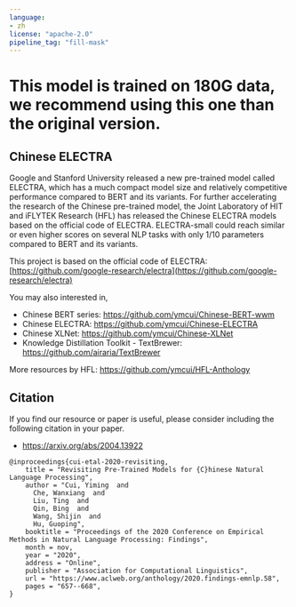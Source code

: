 ```yaml
---
language: 
- zh
license: "apache-2.0"
pipeline_tag: "fill-mask"
---
```


# This model is trained on 180G data, we recommend using this one than the original version.

## Chinese ELECTRA
Google and Stanford University released a new pre-trained model called ELECTRA, which has a much compact model size and relatively competitive performance compared to BERT and its variants.
For further accelerating the research of the Chinese pre-trained model, the Joint Laboratory of HIT and iFLYTEK Research (HFL) has released the Chinese ELECTRA models based on the official code of ELECTRA.
ELECTRA-small could reach similar or even higher scores on several NLP tasks with only 1/10 parameters compared to BERT and its variants.

This project is based on the official code of ELECTRA: [https://github.com/google-research/electra](https://github.com/google-research/electra)

You may also interested in,
- Chinese BERT series: https://github.com/ymcui/Chinese-BERT-wwm
- Chinese ELECTRA: https://github.com/ymcui/Chinese-ELECTRA
- Chinese XLNet: https://github.com/ymcui/Chinese-XLNet
- Knowledge Distillation Toolkit - TextBrewer: https://github.com/airaria/TextBrewer

More resources by HFL: https://github.com/ymcui/HFL-Anthology


## Citation
If you find our resource or paper is useful, please consider including the following citation in your paper.
- https://arxiv.org/abs/2004.13922
```
@inproceedings{cui-etal-2020-revisiting,
    title = "Revisiting Pre-Trained Models for {C}hinese Natural Language Processing",
    author = "Cui, Yiming  and
      Che, Wanxiang  and
      Liu, Ting  and
      Qin, Bing  and
      Wang, Shijin  and
      Hu, Guoping",
    booktitle = "Proceedings of the 2020 Conference on Empirical Methods in Natural Language Processing: Findings",
    month = nov,
    year = "2020",
    address = "Online",
    publisher = "Association for Computational Linguistics",
    url = "https://www.aclweb.org/anthology/2020.findings-emnlp.58",
    pages = "657--668",
}
```